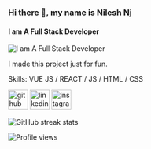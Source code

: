 ### Hi there 👋, my name is Nilesh Nj
#### I am A Full Stack Developer 
![I am A Full Stack Developer ](https://github.com/thenileshnj/thenileshnj/blob/main/nilesh.jpg)

I made this project just for fun.

Skills: VUE JS / REACT / JS / HTML / CSS


[<img src='https://cdn.jsdelivr.net/npm/simple-icons@3.0.1/icons/github.svg' alt='github' height='40'>](https://github.com/thenileshnj)  [<img src='https://cdn.jsdelivr.net/npm/simple-icons@3.0.1/icons/linkedin.svg' alt='linkedin' height='40'>](https://www.linkedin.com/in/nilesh-nj/)  [<img src='https://cdn.jsdelivr.net/npm/simple-icons@3.0.1/icons/instagram.svg' alt='instagram' height='40'>](https://www.instagram.com/thenileshnj/)  



![GitHub streak stats](https://github-readme-streak-stats.herokuapp.com/?user=thenileshnj)  

![Profile views](https://gpvc.arturio.dev/thenileshnj)  
